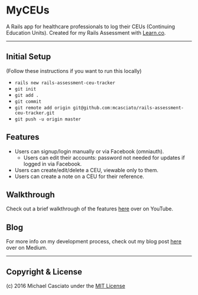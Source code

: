 # MyCEUs

A Rails app for healthcare professionals to log their CEUs (Continuing Education Units). Created for my Rails Assessment with [Learn.co](https://learn.co/with/mcasciato).
***
## Initial Setup
(Follow these instructions if you want to run this locally)
- `rails new rails-assessment-ceu-tracker`
- `git init`
- `git add .`
- `git commit`
- `git remote add origin git@github.com:mcasciato/rails-assessment-ceu-tracker.git`
- `git push -u origin master`

## Features
- Users can signup/login manually or via Facebook (omniauth).
  - Users can edit their accounts: password not needed for updates if logged in via Facebook.
- Users can create/edit/delete a CEU, viewable only to them.
- Users can create a note on a CEU for their reference.

## Walkthrough
Check out a brief walkthrough of the features [here](https://www.youtube.com/watch?v=Fujf9OKtXD0) over on YouTube.

## Blog
For more info on my development process, check out my blog post [here](https://medium.com/@mcasciato/myceus-c39ecba55489#.76pau7gav) over on Medium.
***
## Copyright & License
(c) 2016 Michael Casciato under the [MIT License](LICENSE.md)
